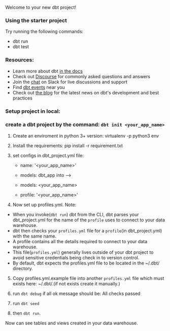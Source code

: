 Welcome to your new dbt project!

### Using the starter project

Try running the following commands:
- dbt run
- dbt test


### Resources:
- Learn more about dbt [in the docs](https://docs.getdbt.com/docs/introduction)
- Check out [Discourse](https://discourse.getdbt.com/) for commonly asked questions and answers
- Join the [chat](https://community.getdbt.com/) on Slack for live discussions and support
- Find [dbt events](https://events.getdbt.com) near you
- Check out [the blog](https://blog.getdbt.com/) for the latest news on dbt's development and best practices


### Setup project in local:

### create a dbt project by the command: `dbt init <your_app_name>`


1. Create an enviroment in python 3+ version: virtualenv -p python3 env
2. Install the requirements: pip install -r requirement.txt
3. set configs in dbt_project.yml file:
    - name: '<your_app_name>'
    - models:
        dbt_app into --> 

    - models:
        <your_app_name>
    - profile: '<your_app_name>'
    
4. Now set up profiles.yml.
Note:
- When you invoke(`dbt run`) dbt from the CLI, dbt parses your dbt_project.yml for the name of the `profile` uses to connect to your data      warehouse.
- dbt then checks your `profiles.yml` file for a `profile`(in dbt_project.yml) with the same name.
- A profile contains all the details required to connect to your data warehouse.
- This file(`profiles.yml`) generally lives outside of your dbt project to avoid sensitive credentials being check in to version control.
- By default, dbt expects the profiles.yml file to be located in the ~/.dbt/ directory.

5. Copy profiles.yml.example file into another `profiles.yml` file which must exists here: ~/.dbt/.(if not exists create it manually.)

6. run `dbt debug` if all ok message should be: All checks passed

<!-- 6. change some configs like type, host, user, password.. -->

7. run `dbt seed` 

8. then `dbt run`.


Now can see tables and views created in your data warehouse.